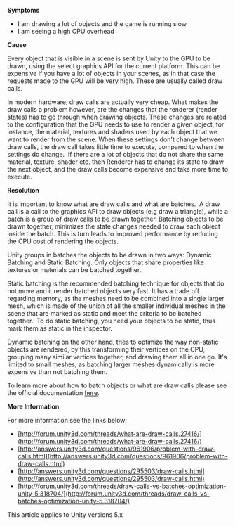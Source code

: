 
        

**Symptoms** 

*   I am drawing a lot of objects and the game is running slow
*   I am seeing a high CPU overhead

**Cause** 

Every object that is visible in a scene is sent by Unity to the GPU to be drawn, using the select graphics API for the current platform. This can be expensive if you have a lot of objects in your scenes, as in that case the requests made to the GPU will be very high. These are usually called draw calls.   

In modern hardware, draw calls are actually very cheap. What makes the draw calls a problem however, are the changes that the renderer (render states) has to go through when drawing objects. These changes are related to the configuration that the GPU needs to use to render a given object, for instance, the material, textures and shaders used by each object that we want to render from the scene. When these settings don't change between draw calls, the draw call takes little time to execute, compared to when the settings do change.  If there are a lot of objects that do not share the same material, texture, shader etc. then Renderer has to change its state to draw the next object, and the draw calls become expensive and take more time to execute.

**Resolution** 

It is important to know what are draw calls and what are batches.  A draw call is a call to the graphics API to draw objects (e.g draw a triangle), while a batch is a group of draw calls to be drawn together. Batching objects to be drawn together, minimizes the state changes needed to draw each object inside the batch. This is turn leads to improved performance by reducing the CPU cost of rendering the objects.

Unity groups in batches the objects to be drawn in two ways: Dynamic Batching and Static Batching. Only objects that share properties like textures or materials can be batched together.

Static batching is the recommended batching technique for objects that do not move and it render batched objects very fast. It has a trade off regarding memory, as the meshes need to be combined into a single larger mesh, which is made of the union of all the smaller individual meshes in the scene that are marked as static and meet the criteria to be batched together.  To do static batching, you need your objects to be static, thus mark them as static in the inspector.   

Dynamic batching on the other hand, tries to optimize the way non-static objects are rendered, by this transforming their vertices on the CPU, grouping many similar vertices together, and drawing them all in one go. It's limited to small meshes, as batching larger meshes dynamically is more expensive than not batching them.  

To learn more about how to batch objects or what are draw calls please see the official documentation [here](http://docs.unity3d.com/Manual/DrawCallBatching.html).  

**More Information** 

For more information see the links below: 

*   [http://forum.unity3d.com/threads/what-are-draw-calls.27416/](http://forum.unity3d.com/threads/what-are-draw-calls.27416/)
*   [http://answers.unity3d.com/questions/961906/problem-with-draw-calls.html](http://answers.unity3d.com/questions/961906/problem-with-draw-calls.html)
*   [http://answers.unity3d.com/questions/295503/draw-calls.html](http://answers.unity3d.com/questions/295503/draw-calls.html)
*   [http://forum.unity3d.com/threads/draw-calls-vs-batches-optimization-unity-5.318704/](http://forum.unity3d.com/threads/draw-calls-vs-batches-optimization-unity-5.318704/)

This article applies to Unity versions 5.x

      